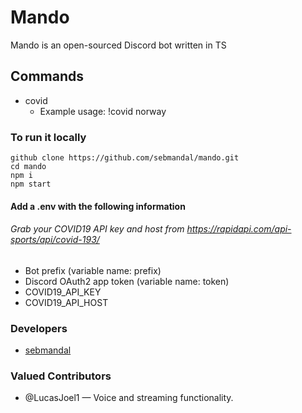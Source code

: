 # Mando

Mando is an open-sourced Discord bot written in TS

## Commands

- covid
  - Example usage: !covid norway

### To run it locally

```
github clone https://github.com/sebmandal/mando.git
cd mando
npm i
npm start
```

#### Add a .env with the following information

###### Grab your COVID19 API key and host from https://rapidapi.com/api-sports/api/covid-193/

- Bot prefix (variable name: prefix)
- Discord OAuth2 app token (variable name: token)
- COVID19_API_KEY
- COVID19_API_HOST

### Developers

- [sebmandal](https://github.com/sebmandal)

### Valued Contributors

- @LucasJoel1 — Voice and streaming functionality.
